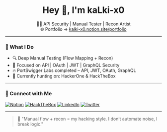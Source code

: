 <h1 align="center">Hey 👋, I'm kaLki-x0</h1>
<p align="center">
  👨‍💻 API Security | Manual Tester | Recon Artist<br>
  🌐 Portfolio → <a href="https://kalki-x0.notion.site/portfolio">kalki-x0.notion.site/portfolio</a>
</p>

---

### 🧠 What I Do

- 🔍 Deep Manual Testing (Flow Mapping + Recon)
- 🔐 Focused on API | OAuth | JWT | GraphQL Security
- 🔥 PortSwigger Labs completed – API, JWT, OAuth, GraphQL
- 🎯 Currently hunting on: HackerOne & HackTheBox
  
---

### 🔗 Connect with Me

[![Notion](https://img.shields.io/badge/-Portfolio-000000?style=flat-square&logo=notion)](https://kalki-x0.notion.site/portfolio)
[![HackTheBox](https://img.shields.io/badge/-HTB-9FEF00?style=flat-square&logo=hackthebox)](https://app.hackthebox.com/profile/2128816)
[![LinkedIn](https://img.shields.io/badge/-LinkedIn-blue?style=flat-square&logo=linkedin)](https://linkedin.com/in/kalki-x0)
[![Twitter](https://img.shields.io/badge/-@kalki_x0-1DA1F2?style=flat-square&logo=twitter)](https://twitter.com/kalki_x0)

---

> 💬 "Manual flow + recon = my hacking style. I don’t automate noise, I break logic."

